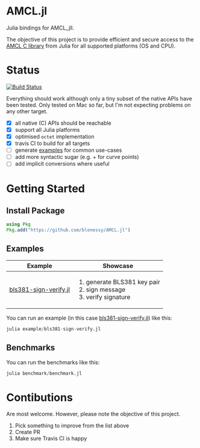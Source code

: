 # AMCL.jl

Julia bindings for AMCL_jll.

The objective of this project is to provide efficient and secure access to the
[AMCL C library](https://github.com/apache/incubator-milagro-crypto-c) from Julia for all supported platforms (OS and CPU).

# Status

[![Build Status](https://travis-ci.com/blenessy/AMCL.jl.svg?branch=master)](https://travis-ci.com/blenessy/AMCL.jl)

Everything should work although only a tiny subset of the native APIs have been tested.
Only tested on Mac so far, but I'm not expecting problems on any other target.

- [x] all native (C) APIs should be reachable
- [x] support all Julia platforms
- [x] optimised `octet` implementation
- [x] travis CI to build for all targets
- [ ] generate [examples](./example/) for common use-cases
- [ ] add more syntactic sugar (e.g. + for curve points)
- [ ] add implicit conversions where useful

# Getting Started

## Install Package

```julia
using Pkg
Pkg.add("https://github.com/blenessy/AMCL.jl")
```

## Examples

Example | Showcase
--- | --- 
[bls381-sign-verify.jl](./example/bls381-sign-verify.jl) | <ol><li>generate BLS381 key pair</li><li>sign message</li><li>verify signature</li></ol>

You can run an example (in this case [bls381-sign-verify.jl](./example/bls381-sign-verify.jl)) like this:

```julia
julia example/bls381-sign-verify.jl
```

## Benchmarks

You can run the benchmarks like this:

```julia
julia benchmark/benchmark.jl
```

# Contibutions

Are most welcome. However, please note the objective of this project.

1. Pick something to improve from the list above
1. Create PR
1. Make sure Travis CI is happy

